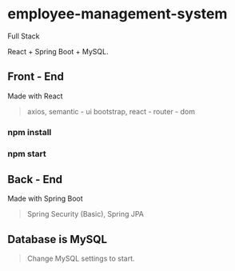 # employee-management-system
Full Stack

React + Spring Boot + MySQL.

## Front - End

Made with React
> axios, semantic - ui bootstrap, react - router - dom

### npm install

### npm start

## Back - End

Made with Spring Boot
> Spring Security (Basic), Spring JPA

## Database is MySQL
>Change MySQL settings to start.
